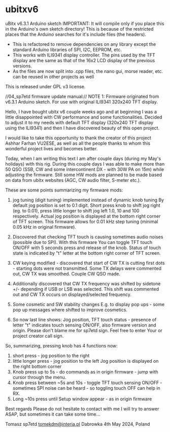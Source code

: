# ubitxv6
uBitx v6.3.1 Arduino sketch
IMPORTANT: It will compile only if you place this in the Arduino's own sketch directory! This is because of the restricted places that the Arduino searches for it's include files (the headers).

- This is refactored to remove dependencies on any library except the standard Arduino libraries of SPI, I2C, EEPROM, etc.
- This works with ILI9341 display controller. The pins used by the TFT display are the same as that of the 16x2 LCD display of the previous versions.
- As the files are now split into .cpp files, the nano gui, morse reader, etc. can be reused in other projects as well

This is released under GPL v3 license.




//04_sp7etd firmware update manual://
NOTE 1:
Firmware originated from v6.3.1 Arduino sketch.
For use with original ILI9341 320x240 TFT display.

Hello,
I have bought ubitx v6 couple weeks ago and at beginning I was a little disappointed with CW performance and some functionalities.
Decided to adjust it to my needs with default TFT display (320x240 TFT display using the ILI9341) 
and then I have discovered beauty of this open project.

I would like to take this opportunity to thank the creator of this project Ashhar Farhan VU2ESE,
as well as all the people thanks to whom this wonderful project lives and becomes better.

Today, when I am writing this text I am after couple days (during my May's holidays) with this rig. 
During this couple days I was able to make more than 50 QSO (SSB, CW and some intercontinent DX - with 30W PA on 15m)
while adjusting the firmware.
Still some HW mods are planned to be made based on data from ubitx websites (AGC, CW audio filter, S-meter etc.).

These are some points summarizing my firmware mods:

1. jog tuning (digit tuning) implemented instead of dynamic knob tuning
By default jog position is set to 0.1 digit. Short press knob to shift jog right (eg. to 0.01),
press little longer to shift jog left 1.0, 10 and 100 respectively.
Actual jog position is displayed at the bottom right corner of TFT screen.
This firmware allows for 0.01 kHz step tuning (minimal 0.05 kHz in original firmware).

2. Discovered that checking TFT touch is causing sometimes audio noises (possible due to SPI).
With this firmware You can toggle TFT touch ON/OFF with 5 seconds press and release of the knob.
Status of touch state is indicated by "t" letter at the bottom right corner of TFT screen.

3. CW keying modified - discovered that start of CW TX is cutting first dots - starting dots were not transmitted. 
Some TX delays were commented out, CW TX was smoothed. Couple CW QSO made.

4. Additionally discovered that CW TX frequency was shifted by sidetone +/- depending if USB or LSB was selected.
This shift was commented out and CW TX occurs on displayed/selected frequency.

5. Some cosmetic and SW stability changes
E.g. to display pop ups - some pop up messages where shifted to improve cosmetics.


6. So now last line shows:
Jog position, TFT touch status - presence of letter "t" indicates touch sensing ON/OFF, 
also firmware version and origin. Please don't blame me for sp7etd sign. Feel free to enter Your or project creator call sign.


So, summarizing, pressing knob has 4 functions now:
1. short press - jog position to the right
2. little longer press - jog position to the left
Jog position is displayed on the right bottom corner
3. Knob press up to 5s - do commands as in origin firmware - jump with cursor through the menu.
4. Knob press between ~5s and 10s - toggle TFT touch sensing ON/OFF - sometimes SPI noise can be heard - so toggling touch OFF can help in RX.
5. Long ~10s press until Setup window appear - as in origin firmware

Best regards
Please do not hesitate to contact with me
I will try to answer ASAP, but sometimes it can take some time...

Tomasz
sp7etd
tomekdm@interia.pl
Dabrowka 4th May 2024, Poland